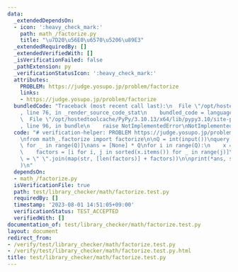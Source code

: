 ```yaml
---
data:
  _extendedDependsOn:
  - icon: ':heavy_check_mark:'
    path: math_/factorize.py
    title: "\u7D20\u56E0\u6570\u5206\u89E3"
  _extendedRequiredBy: []
  _extendedVerifiedWith: []
  _isVerificationFailed: false
  _pathExtension: py
  _verificationStatusIcon: ':heavy_check_mark:'
  attributes:
    PROBLEM: https://judge.yosupo.jp/problem/factorize
    links:
    - https://judge.yosupo.jp/problem/factorize
  bundledCode: "Traceback (most recent call last):\n  File \"/opt/hostedtoolcache/PyPy/3.10.13/x64/lib/pypy3.10/site-packages/onlinejudge_verify/documentation/build.py\"\
    , line 76, in _render_source_code_stat\n    bundled_code = language.bundle(\n\
    \  File \"/opt/hostedtoolcache/PyPy/3.10.13/x64/lib/pypy3.10/site-packages/onlinejudge_verify/languages/python.py\"\
    , line 96, in bundle\n    raise NotImplementedError\nNotImplementedError\n"
  code: "# verification-helper: PROBLEM https://judge.yosupo.jp/problem/factorize\n\
    \nfrom math_.factorize import factorize\n\nQ = int(input())\nquery = [int(input())\
    \ for _ in range(Q)]\nans = [None] * Q\nfor i in range(Q):\n    x = factorize(query[i])\n\
    \    factors = [i for i, j in sorted(x.items()) for _ in range(j)]\n    ans[i]\
    \ = \" \".join(map(str, [len(factors)] + factors))\n\nprint(*ans, sep=\"\\n\"\
    )\n"
  dependsOn:
  - math_/factorize.py
  isVerificationFile: true
  path: test/library_checker/math/factorize.test.py
  requiredBy: []
  timestamp: '2023-08-01 14:51:05+09:00'
  verificationStatus: TEST_ACCEPTED
  verifiedWith: []
documentation_of: test/library_checker/math/factorize.test.py
layout: document
redirect_from:
- /verify/test/library_checker/math/factorize.test.py
- /verify/test/library_checker/math/factorize.test.py.html
title: test/library_checker/math/factorize.test.py
---
```

